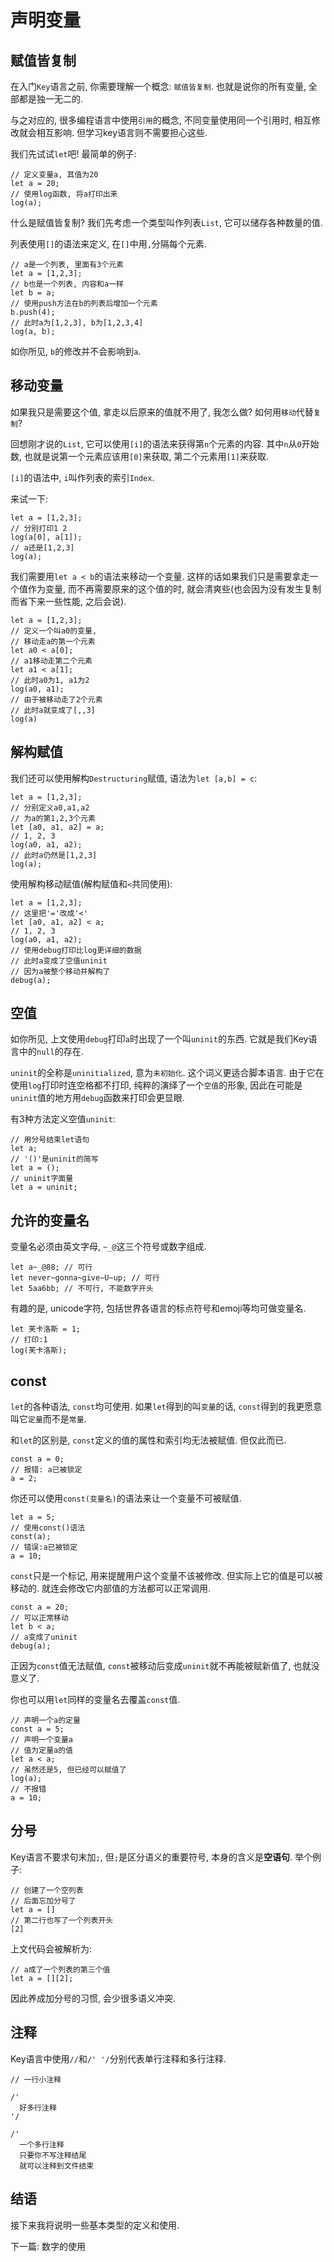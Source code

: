 # 声明变量

## 赋值皆复制

在入门`Key`语言之前, 你需要理解一个概念: `赋值皆复制`. 也就是说你的所有变量, 全部都是独一无二的. 

与之对应的, 很多编程语言中使用`引用`的概念, 不同变量使用同一个引用时, 相互修改就会相互影响. 但学习key语言则不需要担心这些. 

我们先试试`let`吧! 最简单的例子: 

```ks
// 定义变量a, 其值为20
let a = 20;
// 使用log函数, 将a打印出来
log(a);
```

什么是赋值皆复制? 我们先考虑一个类型叫作列表`List`, 它可以储存各种数量的值. 

列表使用`[]`的语法来定义, 在`[]`中用`,`分隔每个元素. 

```ks
// a是一个列表, 里面有3个元素
let a = [1,2,3];
// b也是一个列表, 内容和a一样
let b = a;
// 使用push方法在b的列表后增加一个元素
b.push(4);
// 此时a为[1,2,3], b为[1,2,3,4]
log(a, b);
```

如你所见, `b`的修改并不会影响到`a`. 

## 移动变量

如果我只是需要这个值, 拿走以后原来的值就不用了, 我怎么做? 如何用`移动`代替`复制`? 

回想刚才说的`List`, 它可以使用`[i]`的语法来获得第`n`个元素的内容. 其中`n`从`0`开始数, 也就是说第一个元素应该用`[0]`来获取, 第二个元素用`[1]`来获取. 

`[i]`的语法中, `i`叫作列表的索引`Index`. 

来试一下: 

```ks
let a = [1,2,3];
// 分别打印1 2
log(a[0], a[1]);
// a还是[1,2,3]
log(a);
```

我们需要用`let a < b`的语法来移动一个变量. 这样的话如果我们只是需要拿走一个值作为变量, 而不再需要原来的这个值的时, 就会清爽些(也会因为没有发生复制而省下来一些性能, 之后会说). 

```ks
let a = [1,2,3];
// 定义一个叫a0的变量, 
// 移动走a的第一个元素
let a0 < a[0];
// a1移动走第二个元素
let a1 < a[1];
// 此时a0为1, a1为2
log(a0, a1);
// 由于被移动走了2个元素
// 此时a就变成了[,,3]
log(a)
```

## 解构赋值

我们还可以使用解构`Destructuring`赋值, 语法为`let [a,b] = c`: 

```ks
let a = [1,2,3];
// 分别定义a0,a1,a2
// 为a的第1,2,3个元素
let [a0, a1, a2] = a;
// 1, 2, 3
log(a0, a1, a2);
// 此时a仍然是[1,2,3]
log(a);
```

使用解构移动赋值(解构赋值和`<`共同使用): 

```ks
let a = [1,2,3];
// 这里把'='改成'<'
let [a0, a1, a2] < a;
// 1, 2, 3
log(a0, a1, a2);
// 使用debug打印比log更详细的数据
// 此时a变成了空值uninit
// 因为a被整个移动并解构了
debug(a);
```

## 空值

如你所见, 上文使用`debug`打印`a`时出现了一个叫`uninit`的东西. 它就是我们Key语言中的`null`的存在. 

`uninit`的全称是`uninitialized`, 意为`未初始化`. 这个词义更适合脚本语言. 由于它在使用`log`打印时连空格都不打印, 纯粹的演绎了一个`空值`的形象, 因此在可能是`uninit`值的地方用`debug`函数来打印会更显眼. 

有3种方法定义空值`uninit`: 

```ks
// 用分号结束let语句
let a;
// '()'是uninit的简写
let a = ();
// uninit字面量
let a = uninit;
```

## 允许的变量名

变量名必须由英文字母, `~_@`这三个符号或数字组成. 

```ks
let a~_@88; // 可行
let never~gonna~give~U~up; // 可行
let 5aa6bb; // 不可行, 不能数字开头
```

有趣的是, unicode字符, 包括世界各语言的标点符号和emoji等均可做变量名. 

```ks
let 芙卡洛斯 = 1;
// 打印:1
log(芙卡洛斯);
```

## const

`let`的各种语法, `const`均可使用. 如果`let`得到的叫`变量`的话, `const`得到的我更愿意叫它`定量`而不是`常量`. 

和`let`的区别是, `const`定义的值的属性和索引均无法被赋值. 但仅此而已. 

```ks
const a = 0;
// 报错: a已被锁定
a = 2;
```

你还可以使用`const(变量名)`的语法来让一个变量不可被赋值. 

```ks
let a = 5;
// 使用const()语法
const(a);
// 错误:a已被锁定
a = 10;
```

`const`只是一个标记, 用来提醒用户这个变量不该被修改. 但实际上它的值是可以被移动的. 就连会修改它内部值的方法都可以正常调用. 

```ks
const a = 20;
// 可以正常移动
let b < a;
// a变成了uninit
debug(a);
```

正因为`const`值无法赋值, `const`被移动后变成`uninit`就不再能被赋新值了, 也就没意义了. 

你也可以用`let`同样的变量名去覆盖`const`值. 

```ks
// 声明一个a的定量
const a = 5;
// 声明一个变量a
// 值为定量a的值
let a < a;
// 虽然还是5, 但已经可以赋值了
log(a);
// 不报错
a = 10;
```

## 分号

Key语言不要求句末加`;`, 但`;`是区分语义的重要符号, 本身的含义是**空语句**. 举个例子:

```ks
// 创建了一个空列表
// 后面忘加分号了
let a = []
// 第二行也写了一个列表开头
[2]
```

上文代码会被解析为:

```ks
// a成了一个列表的第三个值
let a = [][2];
```

因此养成加分号的习惯, 会少很多语义冲突. 

## 注释

Key语言中使用`//`和`/' '/`分别代表单行注释和多行注释. 

```ks
// 一行小注释

/'
  好多行注释
'/

/'
  一个多行注释
  只要你不写注释结尾
  就可以注释到文件结束
```

## 结语

接下来我将说明一些基本类型的定义和使用. 

下一篇: <jmp to="guide/2.num/">数字的使用</jmp>
